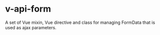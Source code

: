 # v-api-form
A set of Vue mixin, Vue directive and class for managing FormData that is used as ajax parameters.

